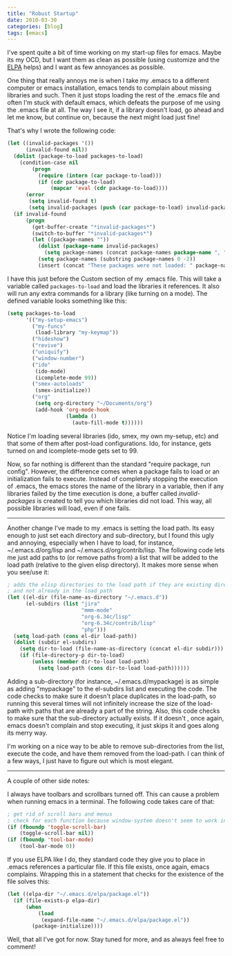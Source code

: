 ```yaml
---
title: "Robust Startup"
date: 2010-03-30
categories: [blog]
tags: [emacs]
---
```

I've spent quite a bit of time working on my start-up files for emacs. Maybe its my OCD, but I want them as clean as possible (using customize and the [ELPA](http://tromey.com/elpa/) helps) and I want as few annoyances as possible.
<!--more-->
One thing that really annoys me is when I take my .emacs to a different computer or emacs installation, emacs tends to complain about missing libraries and such. Then it just stops loading the rest of the .emacs file and often I'm stuck with default emacs, which defeats the purpose of me using the .emacs file at all. The way I see it, if a library doesn't load, go ahead and let me know, but continue on, because the next might load just fine!

That's why I wrote the following code:


```cl
(let ((invalid-packages '())
      (invalid-found nil))
  (dolist (package-to-load packages-to-load)
    (condition-case nil
        (progn
          (require (intern (car package-to-load)))
          (if (cdr package-to-load)
              (mapcar 'eval (cdr package-to-load))))
      (error
       (setq invalid-found t)
       (setq invalid-packages (push (car package-to-load) invalid-packages)))))
  (if invalid-found
      (progn
        (get-buffer-create "*invalid-packages*")
        (switch-to-buffer "*invalid-packages*")
        (let ((package-names ""))
          (dolist (package-name invalid-packages)
            (setq package-names (concat package-names package-name ", ")))
          (setq package-names (substring package-names 0 -2))
          (insert (concat "These packages were not loaded: " package-names "\n"))))))
```

I have this just before the Custom section of my .emacs file. This will take a variable called `packages-to-load` and load the libraries it references. It also will run any extra commands for a library (like turning on a mode). The defined variable looks something like this:


```cl
(setq packages-to-load
      '(("my-setup-emacs")
        ("my-funcs"
         (load-library "my-keymap"))
        ("hideshow")
        ("revive")
        ("uniquify")
        ("window-number")
        ("ido"
         (ido-mode)
         (icomplete-mode 99))
        ("smex-autoloads"
         (smex-initialize))
        ("org"
         (setq org-directory "~/Documents/org")
         (add-hook 'org-mode-hook
                   (lambda ()
                     (auto-fill-mode t))))))
```


Notice I'm loading several libraries (ido, smex, my own my-setup, etc) and that some of them after post-load configurations. Ido, for instance, gets turned on and icomplete-mode gets set to 99.

Now, so far nothing is different than the standard "require package, run config". However, the difference comes when a package fails to load or an initialization fails to execute. Instead of completely stopping the execution of .emacs, the emacs stores the name of the library in a variable, then if any libraries failed by the time execution is done, a buffer called *invalid-packages* is created to tell you which libraries did not load. This way, all possible libraries will load, even if one fails.

***

Another change I've made to my .emacs is setting the load path. Its easy enough to just set each directory and sub-directory, but I found this ugly and annoying, especially when I have to load, for instance, ~/.emacs.d/org/lisp and ~/.emacs.d/org/contrib/lisp. The following code lets me just add paths to (or remove paths from) a list that will be added to the load path (relative to the given elisp directory). It makes more sense when you see/use it:


```cl
; adds the elisp directories to the load path if they are existing directories
; and not already in the load path
(let ((el-dir (file-name-as-directory "~/.emacs.d"))
      (el-subdirs (list "jira"
                        "mmm-mode"
                        "org-6.34c/lisp"
                        "org-6.34c/contrib/lisp"
                        "php")))
  (setq load-path (cons el-dir load-path))
  (dolist (subdir el-subdirs)
    (setq dir-to-load (file-name-as-directory (concat el-dir subdir)))
    (if (file-directory-p dir-to-load)
        (unless (member dir-to-load load-path)
          (setq load-path (cons dir-to-load load-path))))))
```

Adding a sub-directory (for instance, ~/.emacs.d/mypackage) is as simple as adding "mypackage" to the el-subdirs list and executing the code. The code checks to make sure it doesn't place duplicates in the load-path, so running this several times will not infinitely increase the size of the load-path with paths that are already a part of the string. Also, this code checks to make sure that the sub-directory actually exists. If it doesn't , once again, emacs doesn't complain and stop executing, it just skips it and goes along its merry way.

I'm working on a nice way to be able to remove sub-directories from the list, execute the code, and have them removed from the load-path. I can think of a few ways, I just have to figure out which is most elegant.

***

A couple of other side notes:

I always have toolbars and scrollbars turned off. This can cause a problem when running emacs in a terminal. The following code takes care of that:


```cl
; get rid of scroll bars and menus
; check for each function because window-system doesn't seem to work in macosx
(if (fboundp 'toggle-scroll-bar)
    (toggle-scroll-bar nil))
(if (fboundp 'tool-bar-mode)
    (tool-bar-mode 0))
```

If you use ELPA like I do, they standard code they give you to place in .emacs references a particular file. If this file exists, once again, emacs complains. Wrapping this in a statement that checks for the existence of the file solves this:


```cl
(let ((elpa-dir "~/.emacs.d/elpa/package.el"))
  (if (file-exists-p elpa-dir)
      (when
          (load
           (expand-file-name "~/.emacs.d/elpa/package.el"))
        (package-initialize))))
```

Well, that all I've got for now. Stay tuned for more, and as always feel free to comment!
